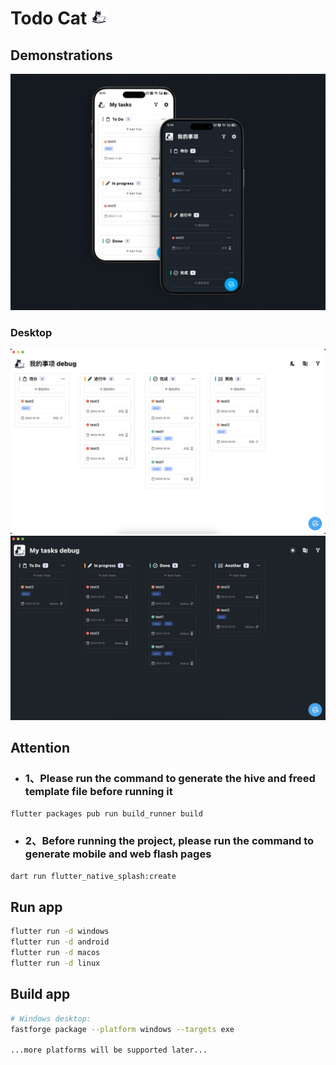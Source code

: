 # Todo Cat <img src="readme_assets/imgs/logo-light-rounded.png" alt="Image Description" width="25" height="25" />

## Demonstrations

![screenshot-phone][screenshot-phone]

### Desktop

![Light theme][home-screenshot]
![Dark theme][home-dark-screenshot]

## Attention

- ### 1、Please run the command to generate the hive and freed template file before running it

```bash
flutter packages pub run build_runner build
```

- ### 2、Before running the project, please run the command to generate mobile and web flash pages

```bash
dart run flutter_native_splash:create
```

## Run app

```bash
flutter run -d windows
flutter run -d android
flutter run -d macos
flutter run -d linux
```

[home-screenshot]: readme_assets/imgs/home.png
[home-dark-screenshot]: readme_assets/imgs/home-dark.png
[screenshot-phone]: readme_assets/imgs/home-phone.png

## Build app

```bash
# Windows desktop:
fastforge package --platform windows --targets exe

...more platforms will be supported later...
```
